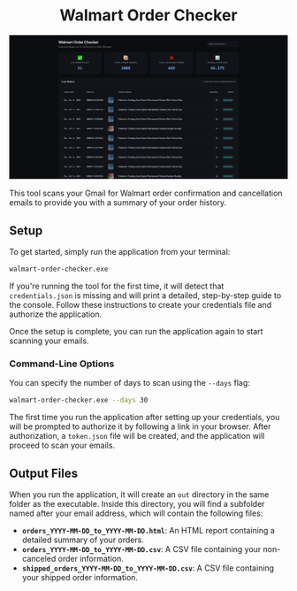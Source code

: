 <h1 align="center">Walmart Order Checker</h1>

<p align="center">
  <img width="560" src="./.github/assets/vA7eZV5g.png">
</p>

This tool scans your Gmail for Walmart order confirmation and cancellation emails to provide you with a summary of your order history.

## Setup

To get started, simply run the application from your terminal:

```bash
walmart-order-checker.exe
```

If you're running the tool for the first time, it will detect that `credentials.json` is missing and will print a detailed, step-by-step guide to the console. Follow these instructions to create your credentials file and authorize the application.

Once the setup is complete, you can run the application again to start scanning your emails.

### Command-Line Options

You can specify the number of days to scan using the `--days` flag:

```bash
walmart-order-checker.exe --days 30
```

The first time you run the application after setting up your credentials, you will be prompted to authorize it by following a link in your browser. After authorization, a `token.json` file will be created, and the application will proceed to scan your emails.

## Output Files

When you run the application, it will create an `out` directory in the same folder as the executable. Inside this directory, you will find a subfolder named after your email address, which will contain the following files:

*   **`orders_YYYY-MM-DD_to_YYYY-MM-DD.html`**: An HTML report containing a detailed summary of your orders.
*   **`orders_YYYY-MM-DD_to_YYYY-MM-DD.csv`**: A CSV file containing your non-canceled order information.
*   **`shipped_orders_YYYY-MM-DD_to_YYYY-MM-DD.csv`**: A CSV file containing your shipped order information.
